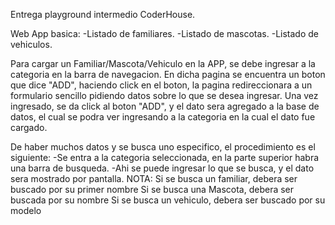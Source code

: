 Entrega playground intermedio CoderHouse.

Web App basica:
  -Listado de familiares.
  -Listado de mascotas.
  -Listado de vehiculos.
  
Para cargar un Familiar/Mascota/Vehiculo en la APP, se debe ingresar a la categoria en la barra de navegacion. En dicha pagina se encuentra un boton que dice
"ADD", haciendo click en el boton, la pagina redireccionara a un formulario sencillo pidiendo datos sobre lo que se desea ingresar. Una vez ingresado, se da 
click al boton "ADD", y el dato sera agregado a la base de datos, el cual se podra ver ingresando a la categoria en la cual el dato fue cargado.

De haber muchos datos y se busca uno especifico, el procedimiento es el siguiente:
  -Se entra a la categoria seleccionada, en la parte superior habra una barra de busqueda.
  -Ahi se puede ingresar lo que se busca, y el dato sera mostrado por pantalla.
NOTA: Si se busca un familiar, debera ser buscado por su primer nombre
      Si se busca una Mascota, debera ser buscada por su nombre
      Si se busca un vehiculo, debera ser buscado por su modelo

